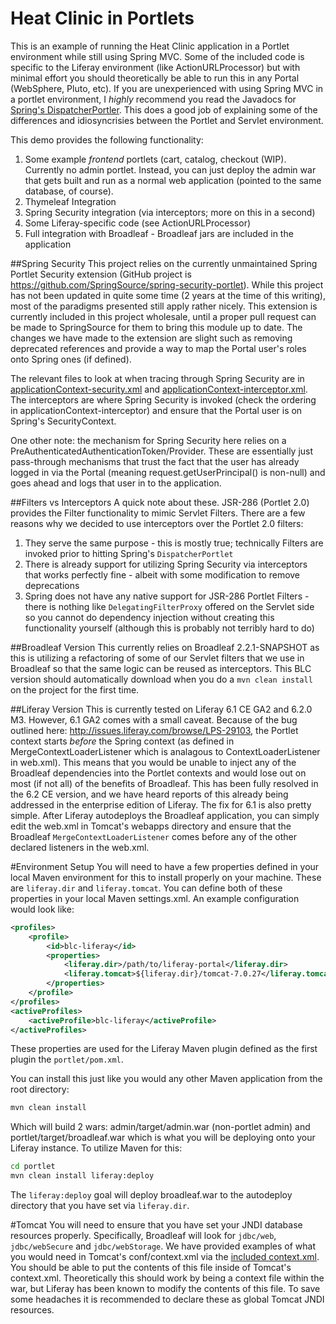 # Heat Clinic in Portlets
This is an example of running the Heat Clinic application in a Portlet environment while still using Spring MVC. Some of the included code is specific to the Liferay environment (like ActionURLProcessor) but with minimal effort you should theoretically be able to run this in any Portal (WebSphere, Pluto, etc). If you are unexperienced with using Spring MVC in a portlet environment, I _highly_ recommend you read the Javadocs for [Spring's DispatcherPortler](http://static.springsource.org/spring/docs/3.1.x/javadoc-api/index.html?org/springframework/web/portlet/DispatcherPortlet.html). This does a good job of explaining some of the differences and idiosyncrisies between the Portlet and Servlet environment.

This demo provides the following functionality:

1.	Some example _frontend_ portlets (cart, catalog, checkout (WIP). Currently no admin portlet. Instead, you can just deploy the admin war that gets built and run as a normal web application (pointed to the same database, of course).
2.	Thymeleaf Integration
3.	Spring Security integration (via interceptors; more on this in a second)
4.	Some Liferay-specific code (see ActionURLProcessor)
5.	Full integration with Broadleaf - Broadleaf jars are included in the application

##Spring Security
This project relies on the currently unmaintained Spring Portlet Security extension (GitHub project is https://github.com/SpringSource/spring-security-portlet). While this project has not been updated in quite some time (2 years at the time of this writing), most of the paradigms presented still apply rather nicely.  This extension is currently included in this project wholesale, until a proper pull request can be made to SpringSource for them to bring this module up to date. The changes we have made to the extension are slight such as removing deprecated references and provide a way to map the Portal user's roles onto Spring ones (if defined).

The relevant files to look at when tracing through Spring Security are in [applicationContext-security.xml](portlet/src/main/webapp/WEB-INF/applicationContext-security.xml) and [applicationContext-interceptor.xml](portlet/src/main/webapp/WEB-INF/applicationContext-interceptor.xml). The interceptors are where Spring Security is invoked (check the ordering in applicationContext-interceptor) and ensure that the Portal user is on Spring's SecurityContext.

One other note: the mechanism for Spring Security here relies on a PreAuthenticatedAuthenticationToken/Provider. These are essentially just pass-through mechanisms that trust the fact that the user has already logged in via the Portal (meaning request.getUserPrincipal() is non-null) and goes ahead and logs that user in to the application.

##Filters vs Interceptors
A quick note about these. JSR-286 (Portlet 2.0) provides the Filter functionality to mimic Servlet Filters. There are a few reasons why we decided to use interceptors over the Portlet 2.0 filters:

1.	They serve the same purpose - this is mostly true; technically Filters are invoked prior to hitting Spring's ```DispatcherPortlet```
2.	There is already support for utilizing Spring Security via interceptors that works perfectly fine - albeit with some modification to remove deprecations
3.	Spring does not have any native support for JSR-286 Portlet Filters - there is nothing like ```DelegatingFilterProxy``` offered on the Servlet side so you cannot do dependency injection without creating this functionality yourself (although this is probably not terribly hard to do)


##Broadleaf Version
This currently relies on Broadleaf 2.2.1-SNAPSHOT as this is utilizing a refactoring of some of our Servlet filters that we use in Broadleaf so that the same logic can be reused as interceptors. This BLC version should automatically download when you do a `mvn clean install` on the project for the first time.

##Liferay Version
This is currently tested on Liferay 6.1 CE GA2 and 6.2.0 M3. However, 6.1 GA2 comes with a small caveat.  Because of the bug outlined here: http://issues.liferay.com/browse/LPS-29103, the Portlet context starts _before_ the Spring context (as defined in MergeContextLoaderListener which is analagous to ContextLoaderListener in web.xml). This means that you would be unable to inject any of the Broadleaf dependencies into the Portlet contexts and would lose out on most (if not all) of the benefits of Broadleaf. This has been fully resolved in the 6.2 CE version, and we have heard reports of this already being addressed in the enterprise edition of Liferay.  The fix for 6.1 is also pretty simple. After Liferay autodeploys the Broadleaf application, you can simply edit the web.xml in Tomcat's webapps directory and ensure that the Broadleaf ```MergeContextLoaderListener``` comes before any of the other declared listeners in the web.xml.

#Environment Setup
You will need to have a few properties defined in your local Maven environment for this to install properly on your machine. These are ```liferay.dir``` and ```liferay.tomcat```. You can define both of these properties in your local Maven settings.xml. An example configuration would look like:

```xml
<profiles>
	<profile>
		<id>blc-liferay</id>
		<properties>
			<liferay.dir>/path/to/liferay-portal</liferay.dir>
			<liferay.tomcat>${liferay.dir}/tomcat-7.0.27</liferay.tomcat>
		</properties>
	</profile>
</profiles>
<activeProfiles>
	<activeProfile>blc-liferay</activeProfile>
</activeProfiles>
```

These properties are used for the Liferay Maven plugin defined as the first plugin the ```portlet/pom.xml```.

You can install this just like you would any other Maven application from the root directory:
```bash
mvn clean install
```

Which will build 2 wars: admin/target/admin.war (non-portlet admin) and portlet/target/broadleaf.war which is what you will be deploying onto your Liferay instance. To utilize Maven for this:

```bash
cd portlet
mvn clean install liferay:deploy
```

The ```liferay:deploy``` goal will deploy broadleaf.war to the autodeploy directory that you have set via ```liferay.dir```.

#Tomcat
You will need to ensure that you have set your JNDI database resources properly. Specifically, Broadleaf will look for ```jdbc/web```, ```jdbc/webSecure``` and ```jdbc/webStorage```. We have provided examples of what you would need in Tomcat's conf/context.xml via the [included context.xml](portlet/src/main/webapp/META-INF/context.xml). You should be able to put the contents of this file inside of Tomcat's context.xml. Theoretically this should work by being a context file within the war, but Liferay has been known to modify the contents of this file. To save some headaches it is recommended to declare these as global Tomcat JNDI resources.

